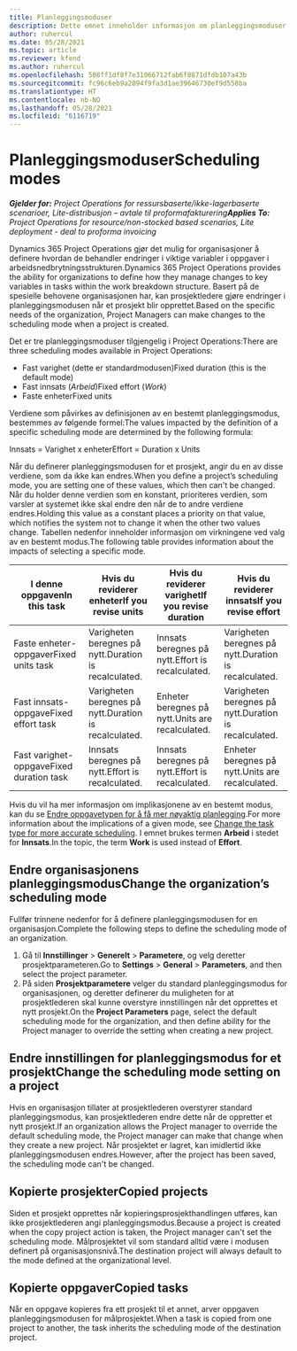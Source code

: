 ```yaml
---
title: Planleggingsmoduser
description: Dette emnet inneholder informasjon om planleggingsmoduser.
author: ruhercul
ms.date: 05/28/2021
ms.topic: article
ms.reviewer: kfend
ms.author: ruhercul
ms.openlocfilehash: 508ff1df8f7e31066712fab6f8871dfdb107a43b
ms.sourcegitcommit: fc96c6eb9a2094f9fa3d1ae39646730ef9d558ba
ms.translationtype: HT
ms.contentlocale: nb-NO
ms.lasthandoff: 05/28/2021
ms.locfileid: "6116719"
---
```

# <a name="scheduling-modes"></a><span data-ttu-id="49acf-103">Planleggingsmoduser</span><span class="sxs-lookup"><span data-stu-id="49acf-103">Scheduling modes</span></span>

<span data-ttu-id="49acf-104">_**Gjelder for:** Project Operations for ressursbaserte/ikke-lagerbaserte scenarioer, Lite-distribusjon – avtale til proformafakturering_</span><span class="sxs-lookup"><span data-stu-id="49acf-104">_**Applies To:** Project Operations for resource/non-stocked based scenarios, Lite deployment - deal to proforma invoicing_</span></span>


<span data-ttu-id="49acf-105">Dynamics 365 Project Operations gjør det mulig for organisasjoner å definere hvordan de behandler endringer i viktige variabler i oppgaver i arbeidsnedbrytningsstrukturen.</span><span class="sxs-lookup"><span data-stu-id="49acf-105">Dynamics 365 Project Operations provides the ability for organizations to define how they manage changes to key variables in tasks within the work breakdown structure.</span></span> <span data-ttu-id="49acf-106">Basert på de spesielle behovene organisasjonen har, kan prosjektledere gjøre endringer i planleggingsmodusen når et prosjekt blir opprettet.</span><span class="sxs-lookup"><span data-stu-id="49acf-106">Based on the specific needs of the organization, Project Managers can make changes to the scheduling mode when a project is created.</span></span>

<span data-ttu-id="49acf-107">Det er tre planleggingsmoduser tilgjengelig i Project Operations:</span><span class="sxs-lookup"><span data-stu-id="49acf-107">There are three scheduling modes available in Project Operations:</span></span>

  - <span data-ttu-id="49acf-108">Fast varighet (dette er standardmodusen)</span><span class="sxs-lookup"><span data-stu-id="49acf-108">Fixed duration (this is the default mode)</span></span>
  - <span data-ttu-id="49acf-109">Fast innsats (*Arbeid*)</span><span class="sxs-lookup"><span data-stu-id="49acf-109">Fixed effort (*Work*)</span></span>
  - <span data-ttu-id="49acf-110">Faste enheter</span><span class="sxs-lookup"><span data-stu-id="49acf-110">Fixed units</span></span>

<span data-ttu-id="49acf-111">Verdiene som påvirkes av definisjonen av en bestemt planleggingsmodus, bestemmes av følgende formel:</span><span class="sxs-lookup"><span data-stu-id="49acf-111">The values impacted by the definition of a specific scheduling mode are determined by the following formula:</span></span>

  <span data-ttu-id="49acf-112">Innsats = Varighet x enheter</span><span class="sxs-lookup"><span data-stu-id="49acf-112">Effort  = Duration x Units</span></span>

<span data-ttu-id="49acf-113">Når du definerer planleggingsmodusen for et prosjekt, angir du en av disse verdiene, som da ikke kan endres.</span><span class="sxs-lookup"><span data-stu-id="49acf-113">When you define a project’s scheduling mode, you are setting one of these values, which then can't be changed.</span></span> <span data-ttu-id="49acf-114">Når du holder denne verdien som en konstant, prioriteres verdien, som varsler at systemet ikke skal endre den når de to andre verdiene endres.</span><span class="sxs-lookup"><span data-stu-id="49acf-114">Holding this value as a constant places a priority on that value, which notifies the system not to change it when the other two values change.</span></span> <span data-ttu-id="49acf-115">Tabellen nedenfor inneholder informasjon om virkningene ved valg av en bestemt modus.</span><span class="sxs-lookup"><span data-stu-id="49acf-115">The following table provides information about the impacts of selecting a specific mode.</span></span>

| <span data-ttu-id="49acf-116">**I denne oppgaven**</span><span class="sxs-lookup"><span data-stu-id="49acf-116">**In this task**</span></span>             | <span data-ttu-id="49acf-117">**Hvis du reviderer enheter**</span><span class="sxs-lookup"><span data-stu-id="49acf-117">**If you revise units**</span></span>   | <span data-ttu-id="49acf-118">**Hvis du reviderer varighet**</span><span class="sxs-lookup"><span data-stu-id="49acf-118">**If you revise duration**</span></span> | <span data-ttu-id="49acf-119">**Hvis du reviderer innsats**</span><span class="sxs-lookup"><span data-stu-id="49acf-119">**If you revise effort**</span></span>  |
|----------------------|---------------------------|----------------------------|---------------------------|
| <span data-ttu-id="49acf-120">Faste enheter-oppgaver</span><span class="sxs-lookup"><span data-stu-id="49acf-120">Fixed units task</span></span>     | <span data-ttu-id="49acf-121">Varigheten beregnes på nytt.</span><span class="sxs-lookup"><span data-stu-id="49acf-121">Duration is recalculated.</span></span> | <span data-ttu-id="49acf-122">Innsats beregnes på nytt.</span><span class="sxs-lookup"><span data-stu-id="49acf-122">Effort is recalculated.</span></span>    | <span data-ttu-id="49acf-123">Varigheten beregnes på nytt.</span><span class="sxs-lookup"><span data-stu-id="49acf-123">Duration is recalculated.</span></span> |
| <span data-ttu-id="49acf-124">Fast innsats-oppgave</span><span class="sxs-lookup"><span data-stu-id="49acf-124">Fixed effort task</span></span>    | <span data-ttu-id="49acf-125">Varigheten beregnes på nytt.</span><span class="sxs-lookup"><span data-stu-id="49acf-125">Duration is recalculated.</span></span> | <span data-ttu-id="49acf-126">Enheter beregnes på nytt.</span><span class="sxs-lookup"><span data-stu-id="49acf-126">Units are recalculated.</span></span>    | <span data-ttu-id="49acf-127">Varigheten beregnes på nytt.</span><span class="sxs-lookup"><span data-stu-id="49acf-127">Duration is recalculated.</span></span> |
| <span data-ttu-id="49acf-128">Fast varighet-oppgave</span><span class="sxs-lookup"><span data-stu-id="49acf-128">Fixed duration task</span></span>  | <span data-ttu-id="49acf-129">Innsats beregnes på nytt.</span><span class="sxs-lookup"><span data-stu-id="49acf-129">Effort is recalculated.</span></span>   | <span data-ttu-id="49acf-130">Innsats beregnes på nytt.</span><span class="sxs-lookup"><span data-stu-id="49acf-130">Effort is recalculated.</span></span>    | <span data-ttu-id="49acf-131">Enheter beregnes på nytt.</span><span class="sxs-lookup"><span data-stu-id="49acf-131">Units are recalculated.</span></span>   |

<span data-ttu-id="49acf-132">Hvis du vil ha mer informasjon om implikasjonene av en bestemt modus, kan du se [Endre oppgavetypen for å få mer nøyaktig planlegging](https://support.microsoft.com/en-us/office/change-the-task-type-for-more-accurate-scheduling-b0b969ad-45bc-4e9e-8967-435587548a72).</span><span class="sxs-lookup"><span data-stu-id="49acf-132">For more information about the implications of a given mode, see [Change the task type for more accurate scheduling](https://support.microsoft.com/en-us/office/change-the-task-type-for-more-accurate-scheduling-b0b969ad-45bc-4e9e-8967-435587548a72).</span></span> <span data-ttu-id="49acf-133">I emnet brukes termen **Arbeid** i stedet for **Innsats**.</span><span class="sxs-lookup"><span data-stu-id="49acf-133">In the topic, the term **Work** is used instead of **Effort**.</span></span>

## <a name="change-the-organizations-scheduling-mode"></a><span data-ttu-id="49acf-134">Endre organisasjonens planleggingsmodus</span><span class="sxs-lookup"><span data-stu-id="49acf-134">Change the organization’s scheduling mode</span></span>

<span data-ttu-id="49acf-135">Fullfør trinnene nedenfor for å definere planleggingsmodusen for en organisasjon.</span><span class="sxs-lookup"><span data-stu-id="49acf-135">Complete the following steps to define the scheduling mode of an organization.</span></span>

1. <span data-ttu-id="49acf-136">Gå til **Innstillinger** \> **Generelt** \> **Parametere**, og velg deretter prosjektparameteren.</span><span class="sxs-lookup"><span data-stu-id="49acf-136">Go to **Settings** \> **General** \> **Parameters**, and then select the project parameter.</span></span> 
2. <span data-ttu-id="49acf-137">På siden **Prosjektparametere** velger du standard planleggingsmodus for organisasjonen, og deretter definerer du muligheten for at prosjektlederen skal kunne overstyre innstillingen når det opprettes et nytt prosjekt.</span><span class="sxs-lookup"><span data-stu-id="49acf-137">On the **Project Parameters** page, select the default scheduling mode for the organization, and then define ability for the Project manager to override the setting when creating a new project.</span></span>

## <a name="change-the-scheduling-mode-setting-on-a-project"></a><span data-ttu-id="49acf-138">Endre innstillingen for planleggingsmodus for et prosjekt</span><span class="sxs-lookup"><span data-stu-id="49acf-138">Change the scheduling mode setting on a project</span></span>

<span data-ttu-id="49acf-139">Hvis en organisasjon tillater at prosjektlederen overstyrer standard planleggingsmodus, kan prosjektlederen endre dette når de oppretter et nytt prosjekt.</span><span class="sxs-lookup"><span data-stu-id="49acf-139">If an organization allows the Project manager to override the default scheduling mode, the Project manager can make that change when they create a new project.</span></span> <span data-ttu-id="49acf-140">Når prosjektet er lagret, kan imidlertid ikke planleggingsmodusen endres.</span><span class="sxs-lookup"><span data-stu-id="49acf-140">However, after the project has been saved, the scheduling mode can't be changed.</span></span>

## <a name="copied-projects"></a><span data-ttu-id="49acf-141">Kopierte prosjekter</span><span class="sxs-lookup"><span data-stu-id="49acf-141">Copied projects</span></span>

<span data-ttu-id="49acf-142">Siden et prosjekt opprettes når kopieringsprosjekthandlingen utføres, kan ikke prosjektlederen angi planleggingsmodus.</span><span class="sxs-lookup"><span data-stu-id="49acf-142">Because a project is created when the copy project action is taken, the Project manager can't set the scheduling mode.</span></span> <span data-ttu-id="49acf-143">Målprosjektet vil som standard alltid være i modusen definert på organisasjonsnivå.</span><span class="sxs-lookup"><span data-stu-id="49acf-143">The destination project will always default to the mode defined at the organizational level.</span></span>

## <a name="copied-tasks"></a><span data-ttu-id="49acf-144">Kopierte oppgaver</span><span class="sxs-lookup"><span data-stu-id="49acf-144">Copied tasks</span></span>

<span data-ttu-id="49acf-145">Når en oppgave kopieres fra ett prosjekt til et annet, arver oppgaven planleggingsmodusen for målprosjektet.</span><span class="sxs-lookup"><span data-stu-id="49acf-145">When a task is copied from one project to another, the task inherits the scheduling mode of the destination project.</span></span>
